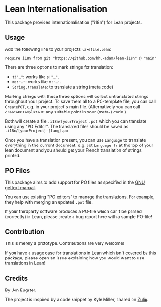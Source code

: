 # Lean Internationalisation

This package provides internationalisation ("i18n") for Lean projects.

## Usage

Add the following line to your projects `lakefile.lean`:

```lean
require i18n from git "https://github.com/hhu-adam/lean-i18n" @ "main"
```

There are three options to mark strings for translation:

* `t!"…"`: works like `s!"…"`.
* `mt!"…"`: works like `m!"…"`.
* `String.translate`: to translate a string (meta code)

Marking strings with these three options will collect untranslated strings throughout
your project. To save them all to a PO-template file, you can call `CreatePOT`, e.g. in your
project's main file.
(Alternatively you can call `createPOTemplate` at any suitable point in your (meta-) code.)

Both will create a file `.i18n/[yourProject].pot` which you can translate using any
"PO Editor". The translated files should be saved as `.i18n/[yourProject]-[lang].po`

Once you have a translation present, you can use `Language` to translate everything
in the current document: e.g. set `Language fr` at the top of your lean document and you should get
your French translation of strings printed.

## PO Files

This package aims to add support for PO files as specified
in the [GNU gettext manual](https://www.gnu.org/software/gettext/manual/html_node/PO-Files.html).

You can use existing "PO editors" to manage the translations. For example, they help with
merging an updated `.pot` file.

If your thirdparty software produces a PO-file which can't be parsed (correctly) in Lean,
please create a bug report here with a sample PO-file!

## Contribution

This is merely a prototype. Contributions are very welcome!

If you have a usage case for translations in Lean which isn't covered by this package,
please open an issue explaining how you would want to use translations in Lean!

## Credits

By Jon Eugster.

The project is inspired by a code snippet by Kyle Miller,
shared on [Zulip](https://leanprover.zulipchat.com).
